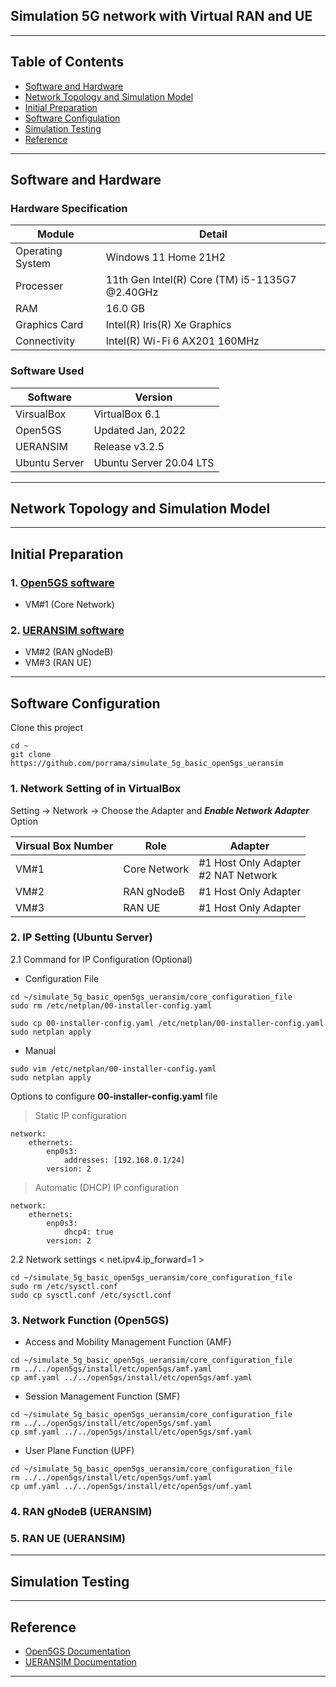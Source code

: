## Simulation 5G network with Virtual RAN and UE

---

## Table of Contents
- [Software and Hardware](#id-specification)
- [Network Topology and Simulation Model](#id-overview)
- [Initial Preparation](#id-init)
- [Software Configulation](#id-configure)
- [Simulation Testing](#id-testing)
- [Reference](#id-reference)

---

<div id='id-specification'/>

## Software and Hardware

### Hardware Specification
| Module           | Detail                                         |
| -----------      | -----------                                    |
| Operating System | Windows 11 Home 21H2                           |
| Processer        | 11th Gen Intel(R) Core (TM) i5-1135G7 @2.40GHz |
| RAM              | 16.0 GB                                        |
| Graphics Card    | Intel(R) Iris(R) Xe Graphics                   |
| Connectivity     | Intel(R) Wi-Fi 6 AX201 160MHz                  |

### Software Used
| Software      | Version                 |
| -----------   | -----------             |
| VirsualBox    | VirtualBox 6.1          |
| Open5GS       | Updated Jan, 2022       |
| UERANSIM      | Release v3.2.5          |
| Ubuntu Server | Ubuntu Server 20.04 LTS |

---

<div id='id-overview'/>

## Network Topology and Simulation Model

---

<div id='id-init'/>

## Initial Preparation

### 1. [Open5GS software](https://github.com/porrama/install_open5gs) 
- VM#1 (Core Network)

### 2. [UERANSIM software](https://github.com/porrama/install_ueransim) 
- VM#2 (RAN gNodeB)
- VM#3 (RAN UE)

---

<div id='id-configure'/>

## Software Configuration

Clone this project
~~~
cd ~
git clone https://github.com/porrama/simulate_5g_basic_open5gs_ueransim
~~~

### 1. Network Setting of in VirtualBox

Setting -> Network -> Choose the Adapter and ***Enable Network Adapter*** Option

| Virsual Box Number | Role             | Adapter                                   |
| -----------        | -----------      | -----------                               |
| VM#1               | Core Network     | #1 Host Only Adapter <br/> #2 NAT Network |
| VM#2               | RAN gNodeB       | #1 Host Only Adapter                      |
| VM#3               | RAN UE           | #1 Host Only Adapter                      |

### 2. IP Setting (Ubuntu Server)

2.1 Command for IP Configuration (Optional)
- Configuration File
~~~
cd ~/simulate_5g_basic_open5gs_ueransim/core_configuration_file
sudo rm /etc/netplan/00-installer-config.yaml
~~~
~~~
sudo cp 00-installer-config.yaml /etc/netplan/00-installer-config.yaml
sudo netplan apply
~~~

- Manual
~~~
sudo vim /etc/netplan/00-installer-config.yaml
sudo netplan apply
~~~

Options to configure **00-installer-config.yaml** file

> Static IP configuration
~~~
network:
    ethernets:
        enp0s3:
            addresses: [192.168.0.1/24]
        version: 2
~~~

> Automatic (DHCP) IP configuration
~~~
network:
    ethernets:
        enp0s3:
            dhcp4: true
        version: 2
~~~

2.2 Network settings < net.ipv4.ip_forward=1 >
~~~
cd ~/simulate_5g_basic_open5gs_ueransim/core_configuration_file
sudo rm /etc/sysctl.conf
sudo cp sysctl.conf /etc/sysctl.conf
~~~

### 3. Network Function (Open5GS)
- Access and Mobility Management Function (AMF)
~~~
cd ~/simulate_5g_basic_open5gs_ueransim/core_configuration_file
rm ../../open5gs/install/etc/open5gs/amf.yaml
cp amf.yaml ../../open5gs/install/etc/open5gs/amf.yaml
~~~

-  Session Management Function (SMF)
~~~
cd ~/simulate_5g_basic_open5gs_ueransim/core_configuration_file
rm ../../open5gs/install/etc/open5gs/smf.yaml
cp smf.yaml ../../open5gs/install/etc/open5gs/smf.yaml
~~~

- User Plane Function (UPF)
~~~
cd ~/simulate_5g_basic_open5gs_ueransim/core_configuration_file
rm ../../open5gs/install/etc/open5gs/umf.yaml
cp umf.yaml ../../open5gs/install/etc/open5gs/umf.yaml
~~~

### 4. RAN gNodeB (UERANSIM)

### 5. RAN UE (UERANSIM)

---

<div id='id-testing'/>

## Simulation Testing

---

<div id='id-reference'/>

## Reference
- [Open5GS Documentation](https://open5gs.org/open5gs/docs/guide/02-building-open5gs-from-sources/)
- [UERANSIM Documentation](https://github.com/aligungr/UERANSIM)


---
